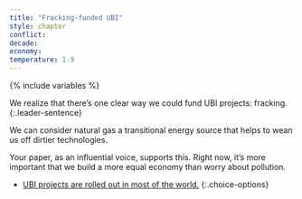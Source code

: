 ```yaml
---
title: "Fracking-funded UBI"
style: chapter
conflict: 
decade: 
economy: 
temperature: 1.9
---
```


{% include variables %}

We realize that there’s one clear way we could fund UBI projects: fracking.
{:.leader-sentence}

We can consider natural gas a transitional energy source that helps to wean us off dirtier technologies.

Your paper, as an influential voice, supports this. Right now, it’s more important that we build a more equal economy than worry about pollution.

- [UBI projects are rolled out in most of the world.](chapter_people-get-richer.html)
{:.choice-options}
